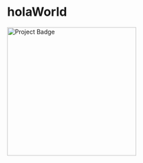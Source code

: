 # holaWorld
<img src="https://ci.appveyor.com/api/projects/status/github/juandiegotor/holaWorld?branch=master&retina=true" alt="Project Badge" width="300">
